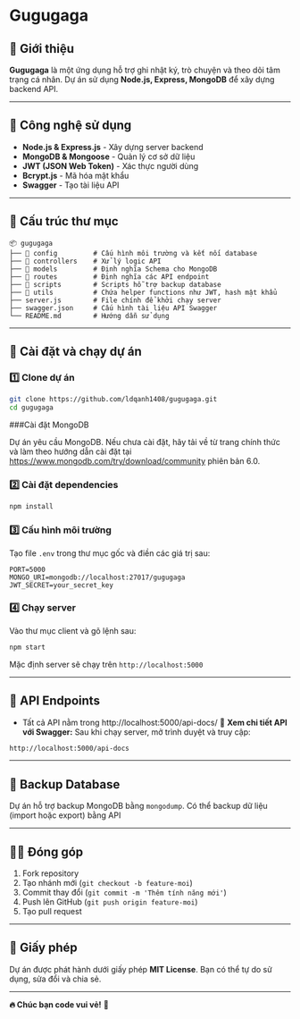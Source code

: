 # Gugugaga

## 📌 Giới thiệu
**Gugugaga** là một ứng dụng hỗ trợ ghi nhật ký, trò chuyện và theo dõi tâm trạng cá nhân. Dự án sử dụng **Node.js, Express, MongoDB** để xây dựng backend API.

---

## 🚀 Công nghệ sử dụng
- **Node.js & Express.js** - Xây dựng server backend
- **MongoDB & Mongoose** - Quản lý cơ sở dữ liệu
- **JWT (JSON Web Token)** - Xác thực người dùng
- **Bcrypt.js** - Mã hóa mật khẩu
- **Swagger** - Tạo tài liệu API

---

## 📂 Cấu trúc thư mục
```
📦 gugugaga
├── 📁 config         # Cấu hình môi trường và kết nối database
├── 📁 controllers    # Xử lý logic API
├── 📁 models         # Định nghĩa Schema cho MongoDB
├── 📁 routes         # Định nghĩa các API endpoint
├── 📁 scripts        # Scripts hỗ trợ backup database
├── 📁 utils          # Chứa helper functions như JWT, hash mật khẩu
├── server.js        # File chính để khởi chạy server
├── swagger.json     # Cấu hình tài liệu API Swagger
└── README.md        # Hướng dẫn sử dụng
```

---

## 🔧 Cài đặt và chạy dự án
### 1️⃣ **Clone dự án**
```sh
git clone https://github.com/ldqanh1408/gugugaga.git
cd gugugaga
```
###Cài đặt MongoDB

Dự án yêu cầu MongoDB. Nếu chưa cài đặt, hãy tải về từ trang chính thức và làm theo hướng dẫn cài đặt tại https://www.mongodb.com/try/download/community
phiên bản 6.0.


### 2️⃣ **Cài đặt dependencies**
```sh
npm install
```

### 3️⃣ **Cấu hình môi trường**
Tạo file `.env` trong thư mục gốc và điền các giá trị sau:
```env
PORT=5000
MONGO_URI=mongodb://localhost:27017/gugugaga
JWT_SECRET=your_secret_key
```

### 4️⃣ **Chạy server**
Vào thư mục client và gõ lệnh sau:
```sh
npm start
```
Mặc định server sẽ chạy trên `http://localhost:5000`

---

## 📌 API Endpoints
- Tất cả API nằm trong http://localhost:5000/api-docs/
📌 **Xem chi tiết API với Swagger:**
Sau khi chạy server, mở trình duyệt và truy cập:
```sh
http://localhost:5000/api-docs
```

---

## 🔄 Backup Database
Dự án hỗ trợ backup MongoDB bằng `mongodump`. 
Có thể backup dữ liệu (import hoặc export) bằng API

---

## 👨‍💻 Đóng góp
1. Fork repository
2. Tạo nhánh mới (`git checkout -b feature-moi`)
3. Commit thay đổi (`git commit -m 'Thêm tính năng mới'`)
4. Push lên GitHub (`git push origin feature-moi`)
5. Tạo pull request

---

## 📜 Giấy phép
Dự án được phát hành dưới giấy phép **MIT License**. Bạn có thể tự do sử dụng, sửa đổi và chia sẻ.

---

**🔥 Chúc bạn code vui vẻ!** 🚀

